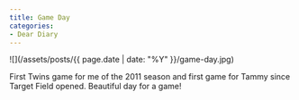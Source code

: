 ```yaml
---
title: Game Day
categories:
- Dear Diary
---
```


![](/assets/posts/{{ page.date | date: "%Y" }}/game-day.jpg)
  



First Twins game for me of the 2011 season and first game for Tammy since Target Field opened. Beautiful day for a game!
